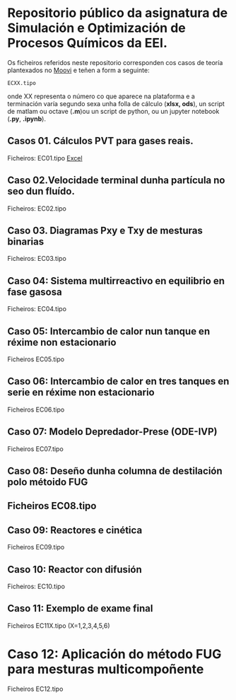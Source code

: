 # Repositorio público da asignatura de Simulación e Optimización de Procesos Químicos da EEI.

Os ficheiros referidos neste repositorio corresponden cos casos de teoría plantexados no [Moovi](hhtps://moovi.uvigo.gal) e teñen a form a seguinte:

```
ECXX.tipo
```

onde XX representa o número co que aparece na plataforma e a terminación varía segundo sexa unha folla de cálculo (**xlsx, ods**), un script de matlam ou octave (**.m**)ou un script de python, ou un jupyter notebook (**.py**, **.ipynb**).

## Casos 01. Cálculos PVT para gases reais.
Ficheiros: EC01.tipo [Excel](./Excel/EC01.xlsx)

## Caso 02.Velocidade terminal dunha partícula no seo dun fluído.
Ficheiros: EC02.tipo

## Caso 03. Diagramas Pxy e Txy de mesturas binarias
Ficheiros: EC03.tipo

## Caso 04: Sistema multirreactivo en equilibrio en fase gasosa
Ficheiros: EC04.tipo

## Caso 05: Intercambio de calor nun tanque en réxime non estacionario
Ficheiros EC05.tipo

## Caso 06: Intercambio de calor en tres tanques en serie en réxime non estacionario
Ficheiros EC06.tipo

## Caso 07: Modelo Depredador-Prese (ODE-IVP)
Ficheiros EC07.tipo

## Caso 08: Deseño dunha columna de destilación polo métoido FUG
## Ficheiros EC08.tipo

## Caso 09: Reactores e cinética
Ficheiros EC09.tipo

## Caso 10: Reactor con difusión
Ficheiros: EC10.tipo

## Caso 11: Exemplo de exame final
Ficheiros EC11X.tipo (X=1,2,3,4,5,6)

# Caso 12: Aplicación do método FUG para mesturas multicompoñente
Ficheiros EC12.tipo
